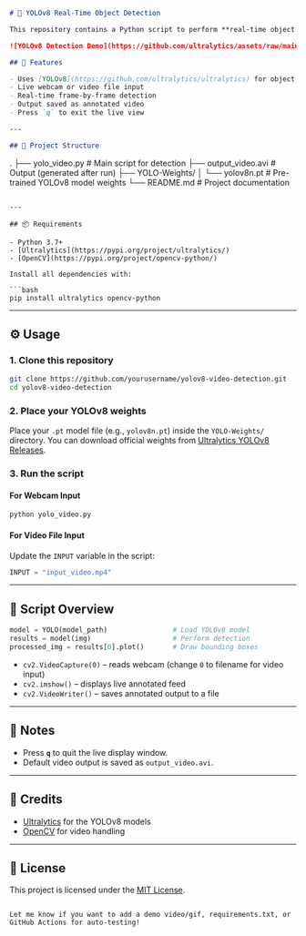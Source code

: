 

```markdown
# 🦾 YOLOv8 Real-Time Object Detection

This repository contains a Python script to perform **real-time object detection** on video input (from webcam or file) using [Ultralytics YOLOv8](https://docs.ultralytics.com/) and OpenCV.

![YOLOv8 Detection Demo](https://github.com/ultralytics/assets/raw/main/yolov8/assets/banner_yolov8.png)

## 🚀 Features

- Uses [YOLOv8](https://github.com/ultralytics/ultralytics) for object detection
- Live webcam or video file input
- Real-time frame-by-frame detection
- Output saved as annotated video
- Press `q` to exit the live view

---

## 📁 Project Structure

```

.
├── yolo\_video.py           # Main script for detection
├── output\_video.avi        # Output (generated after run)
├── YOLO-Weights/
│   └── yolov8n.pt          # Pre-trained YOLOv8 model weights
└── README.md               # Project documentation

````

---

## 📦 Requirements

- Python 3.7+
- [Ultralytics](https://pypi.org/project/ultralytics/)
- [OpenCV](https://pypi.org/project/opencv-python/)

Install all dependencies with:

```bash
pip install ultralytics opencv-python
````

---

## ⚙️ Usage

### 1. Clone this repository

```bash
git clone https://github.com/yourusername/yolov8-video-detection.git
cd yolov8-video-detection
```

### 2. Place your YOLOv8 weights

Place your `.pt` model file (e.g., `yolov8n.pt`) inside the `YOLO-Weights/` directory. You can download official weights from [Ultralytics YOLOv8 Releases](https://github.com/ultralytics/ultralytics/releases).

### 3. Run the script

#### For Webcam Input

```bash
python yolo_video.py
```

#### For Video File Input

Update the `INPUT` variable in the script:

```python
INPUT = "input_video.mp4"
```

---

## 📝 Script Overview

```python
model = YOLO(model_path)                # Load YOLOv8 model
results = model(img)                    # Perform detection
processed_img = results[0].plot()       # Draw bounding boxes
```

* `cv2.VideoCapture(0)` – reads webcam (change `0` to filename for video input)
* `cv2.imshow()` – displays live annotated feed
* `cv2.VideoWriter()` – saves annotated output to a file

---

## 📌 Notes

* Press **`q`** to quit the live display window.
* Default video output is saved as `output_video.avi`.

---

## 🧠 Credits

* [Ultralytics](https://github.com/ultralytics/ultralytics) for the YOLOv8 models
* [OpenCV](https://opencv.org/) for video handling

---

## 📜 License

This project is licensed under the [MIT License](LICENSE).

```

Let me know if you want to add a demo video/gif, requirements.txt, or GitHub Actions for auto-testing!
```
